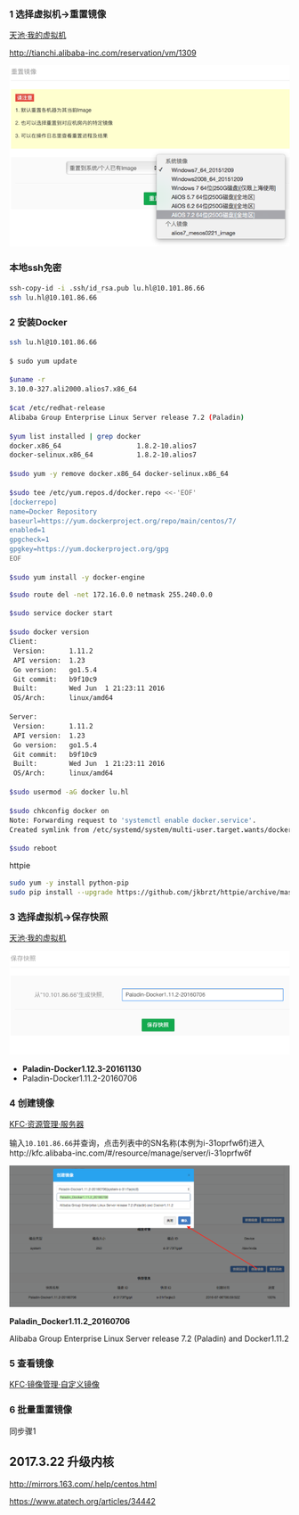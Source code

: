 ### 1 选择虚拟机->重置镜像
[天池·我的虚拟机](http://tianchi.alibaba-inc.com/tianchi/Dashboard/i_my_machines_vir)

http://tianchi.alibaba-inc.com/reservation/vm/1309

![重置镜像](img/重置镜像.png)


### 本地ssh免密
```sh
ssh-copy-id -i .ssh/id_rsa.pub lu.hl@10.101.86.66
ssh lu.hl@10.101.86.66
```

### 2 安装Docker
```sh
ssh lu.hl@10.101.86.66

$ sudo yum update

$uname -r
3.10.0-327.ali2000.alios7.x86_64

$cat /etc/redhat-release
Alibaba Group Enterprise Linux Server release 7.2 (Paladin)

$yum list installed | grep docker
docker.x86_64                   1.8.2-10.alios7                        @anaconda
docker-selinux.x86_64           1.8.2-10.alios7                        @anaconda

$sudo yum -y remove docker.x86_64 docker-selinux.x86_64

$sudo tee /etc/yum.repos.d/docker.repo <<-'EOF'
[dockerrepo]
name=Docker Repository
baseurl=https://yum.dockerproject.org/repo/main/centos/7/
enabled=1
gpgcheck=1
gpgkey=https://yum.dockerproject.org/gpg
EOF

$sudo yum install -y docker-engine
```

```sh
$sudo route del -net 172.16.0.0 netmask 255.240.0.0

$sudo service docker start

$sudo docker version
Client:
 Version:      1.11.2
 API version:  1.23
 Go version:   go1.5.4
 Git commit:   b9f10c9
 Built:        Wed Jun  1 21:23:11 2016
 OS/Arch:      linux/amd64

Server:
 Version:      1.11.2
 API version:  1.23
 Go version:   go1.5.4
 Git commit:   b9f10c9
 Built:        Wed Jun  1 21:23:11 2016
 OS/Arch:      linux/amd64

$sudo usermod -aG docker lu.hl

$sudo chkconfig docker on
Note: Forwarding request to 'systemctl enable docker.service'.
Created symlink from /etc/systemd/system/multi-user.target.wants/docker.service to /usr/lib/systemd/system/docker.service.

$sudo reboot
```

httpie
```sh
sudo yum -y install python-pip
sudo pip install --upgrade https://github.com/jkbrzt/httpie/archive/master.tar.gz
```

### 3 选择虚拟机->保存快照

[天池·我的虚拟机](http://tianchi.alibaba-inc.com/tianchi/Dashboard/i_my_machines_vir)

![保存快照](img/保存快照.png)
- **Paladin-Docker1.12.3-20161130**
- Paladin-Docker1.11.2-20160706

### 4 创建镜像
[KFC·资源管理·服务器](http://kfc.alibaba-inc.com/#/resource/manage/server)

输入`10.101.86.66`并查询，点击列表中的SN名称(本例为i-31oprfw6f)进入http://kfc.alibaba-inc.com/#/resource/manage/server/i-31oprfw6f

![创建镜像](img/创建镜像.png)

**Paladin_Docker1.11.2_20160706**

Alibaba Group Enterprise Linux Server release 7.2 (Paladin) and Docker1.11.2

### 5 查看镜像
[KFC·镜像管理·自定义镜像](http://kfc.alibaba-inc.com/#/resource/image/personimage)

### 6 批量重置镜像
同步骤1



## 2017.3.22 升级内核

http://mirrors.163.com/.help/centos.html

https://www.atatech.org/articles/34442